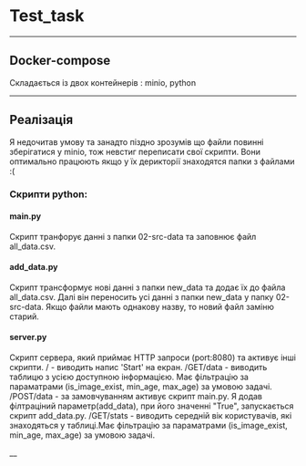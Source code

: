 # Test_task
___
## Docker-compose
Складається із двох контейнерів : minio, python
___

## Реалізація
Я недочитав умову та занадто піздно зрозумів що файли повинні зберігатися у minio, тож невстиг переписати свої скрипти. Вони оптимально працюють якщо у їх дерикторії
знаходятся папки з файлами :(

### Скрипти python:
#### main.py
Скрипт транфорує данні з папки 02-src-data та заповнює файл all_data.csv.

#### add_data.py
Скрипт трансформує нові данні з папки new_data та додає їх до файла all_data.csv. Далі він переносить усі данні з папки new_data у папку 02-src-data. Якщо файли мають однакову назву, то новий файл заміню старий.

#### server.py
Скрипт сервера, який приймає HTTP запроси (port:8080) та активує інші скрипти.
/ - виводить напис 'Start' на екран.
/GET/data - виводить таблицю з усією доступною інформацією. Має фільтрацію за параматрами (is_image_exist, min_age, max_age) за умовою задачі.
/POST/data - за замовчуванням активує скрипт main.py. Я додав філтраціний параметр(add_data), при його значенні "True", 
запускається скрипт add_data.py.
/GET/stats - виводить середній вік користувачів, які знаходяться у таблиці.Має фільтрацію за параматрами (is_image_exist, min_age, max_age) за умовою задачі.

__
